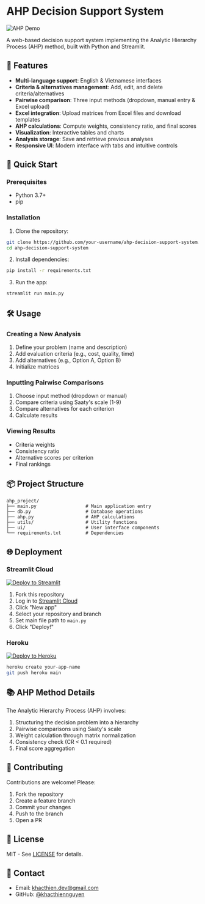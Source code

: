 
# AHP Decision Support System

![AHP Demo](https://via.placeholder.com/800x400?text=AHP+Decision+Support+System+Demo)

A web-based decision support system implementing the Analytic Hierarchy Process (AHP) method, built with Python and Streamlit.

## 🌟 Features

- **Multi-language support**: English & Vietnamese interfaces
- **Criteria & alternatives management**: Add, edit, and delete criteria/alternatives
- **Pairwise comparison**: Three input methods (dropdown, manual entry & Excel upload)
- **Excel integration**: Upload matrices from Excel files and download templates
- **AHP calculations**: Compute weights, consistency ratio, and final scores
- **Visualization**: Interactive tables and charts
- **Analysis storage**: Save and retrieve previous analyses
- **Responsive UI**: Modern interface with tabs and intuitive controls

## 🚀 Quick Start

### Prerequisites
- Python 3.7+
- pip

### Installation
1. Clone the repository:
```bash
git clone https://github.com/your-username/ahp-decision-support-system.git
cd ahp-decision-support-system
```

2. Install dependencies:
```bash
pip install -r requirements.txt
```

3. Run the app:
```bash
streamlit run main.py
```

## 🛠️ Usage

### Creating a New Analysis
1. Define your problem (name and description)
2. Add evaluation criteria (e.g., cost, quality, time)
3. Add alternatives (e.g., Option A, Option B)
4. Initialize matrices

### Inputting Pairwise Comparisons
1. Choose input method (dropdown or manual)
2. Compare criteria using Saaty's scale (1-9)
3. Compare alternatives for each criterion
4. Calculate results

### Viewing Results
- Criteria weights
- Consistency ratio
- Alternative scores per criterion
- Final rankings

## 📦 Project Structure
```
ahp_project/
├── main.py                  # Main application entry
├── db.py                    # Database operations
├── ahp.py                   # AHP calculations
├── utils/                   # Utility functions
├── ui/                      # User interface components
└── requirements.txt         # Dependencies
```

## 🌐 Deployment

### Streamlit Cloud
[![Deploy to Streamlit](https://static.streamlit.io/badges/streamlit_badge_black_white.svg)](https://share.streamlit.io/)

1. Fork this repository
2. Log in to [Streamlit Cloud](https://share.streamlit.io/)
3. Click "New app"
4. Select your repository and branch
5. Set main file path to `main.py`
6. Click "Deploy!"

### Heroku
[![Deploy to Heroku](https://www.herokucdn.com/deploy/button.svg)](https://heroku.com/deploy)

```bash
heroku create your-app-name
git push heroku main
```

## 📚 AHP Method Details
The Analytic Hierarchy Process (AHP) involves:
1. Structuring the decision problem into a hierarchy
2. Pairwise comparisons using Saaty's scale
3. Weight calculation through matrix normalization
4. Consistency check (CR < 0.1 required)
5. Final score aggregation

## 🤝 Contributing
Contributions are welcome! Please:
1. Fork the repository
2. Create a feature branch
3. Commit your changes
4. Push to the branch
5. Open a PR

## 📜 License
MIT - See [LICENSE](LICENSE) for details.

## 📧 Contact
- Email: [khacthien.dev@gmail.com](khacthien.dev@gmail.com.com)
- GitHub: [@khacthiennguyen](https://github.com/khacthiennguyen)

